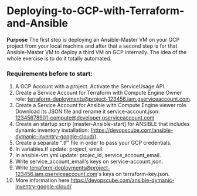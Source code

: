 # Deploying-to-GCP-with-Terraform-and-Ansible

**Purpose** The first step is deploying an Ansible-Master VM on your GCP project from your local machine and after that a second step is for that Ansible-Master VM to deploy a third VM on GCP internally. The idea of the whole exercise is to do it totally automated.

### Requirements before to start:

1. A GCP Account with a project. Activate the ServiceUsage API.
2. Create a Service Account for Terraform with Compute Engine Owner role: terraform-deployments@project-123456.iam.gserviceaccount.com.
3. Create a Service Account for Ansible with Compute Engine viewer role. Download its JSON file and rename it service-account.json: 12345678901-compute@developer.gserviceaccount.com
4. Create an startup scrip [master-Ansible-start] for ANSIBLE that includes dynamic inventory installation: (https://devopscube.com/ansible-dymanic-inventry-google-cloud/).
5. Create a separate ".tf" file in order to pass your GCP credentials.
6. In variables.tf update: project, email.
7. In ansible-vm.yml update: projec_id, service_account_email.
8. Write service_account_email's keys on service-account.json.
9. Write terraform-deployments@project-123456.iam.gserviceaccount.com's keys on terraform-key.json.
10. More information here https://devopscube.com/ansible-dymanic-inventry-google-cloud/ 
